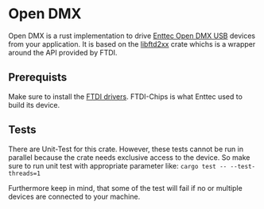 # Open DMX
Open DMX is a rust implementation to drive [Enttec Open DMX USB](https://www.enttec.com/product/lighting-communication-protocols/dmx512/open-dmx-usb) devices from your application. It is based on the [libftd2xx](https://crates.io/crates/libftd2xx) crate whichs is a wrapper around the API provided by FTDI.

## Prerequists
Make sure to install the [FTDI drivers](https://ftdichip.com/drivers/d2xx-drivers/). FTDI-Chips is what Enttec used to build its device.

## Tests
There are Unit-Test for this crate. However, these tests cannot be run in parallel because the crate needs exclusive access to the device. So make sure to run unit test with appropriate parameter like:
`cargo test -- --test-threads=1`

Furthermore keep in mind, that some of the test will fail if no or multiple devices are connected to your machine.